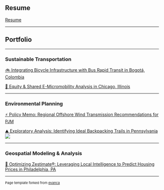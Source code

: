 ## Resume
[Resume](/pdf/Ringer-Alexa-Resume-2024.pdf)

---

## Portfolio

---

### Sustainable Transportation

[🚲 Integrating Bicycle Infrastructure with Bus Rapid Transit in Bogotá, Colombia](/pdf/Bogota-Bike-Bus-small.pdf)


[🛴 Equity & Shared E-Micromobility Analysis in Chicago, Illinois](/pdf/PxN_Micromobility.pdf)


---

### Environmental Planning

[⚡ Policy Memo: Regional Offshore Wind Transmission Recommendations for PJM](/pdf/Transmission_Memo.pdf)

[⛰️ Exploratory Analysis: Identifying Ideal Backpacking Trails in Pennsylvania](/pdf/GIS_Maps.pdf)
<img src="images/Trail_Thumbnail.png?raw=true"/>

---

### Geospatial Modeling & Analysis

[🏡 Optimizing Zestimate®: Leveraging Local Intelligence to Predict Housing Prices in Philadelphia, PA](/LFrances_ARinger_Midterm.html)



---
<p style="font-size:11px">Page template forked from <a href="https://github.com/evanca/quick-portfolio">evanca</a></p>
<!-- Remove above link if you don't want to attibute -->

